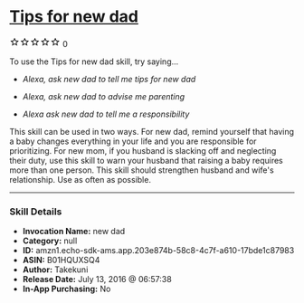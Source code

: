 # [Tips for new dad](http://alexa.amazon.com/#skills/amzn1.echo-sdk-ams.app.203e874b-58c8-4c7f-a610-17bde1c87983)
![0 stars](../../images/ic_star_border_black_18dp_1x.png)![0 stars](../../images/ic_star_border_black_18dp_1x.png)![0 stars](../../images/ic_star_border_black_18dp_1x.png)![0 stars](../../images/ic_star_border_black_18dp_1x.png)![0 stars](../../images/ic_star_border_black_18dp_1x.png) 0

To use the Tips for new dad skill, try saying...

* *Alexa, ask new dad to tell me tips for new dad*

* *Alexa, ask new dad to advise me parenting*

* *Alexa ask new dad to tell me a responsibility*

This skill can be used in two ways. For new dad, remind yourself that having a baby changes everything in your life and you are responsible for prioritizing.  For new mom, if you husband is slacking off and neglecting their duty, use this skill to warn your husband that raising a baby requires more than one person.
This skill should strengthen husband and wife's relationship.   Use as often as possible.

***

### Skill Details

* **Invocation Name:** new dad
* **Category:** null
* **ID:** amzn1.echo-sdk-ams.app.203e874b-58c8-4c7f-a610-17bde1c87983
* **ASIN:** B01HQUXSQ4
* **Author:** Takekuni
* **Release Date:** July 13, 2016 @ 06:57:38
* **In-App Purchasing:** No
